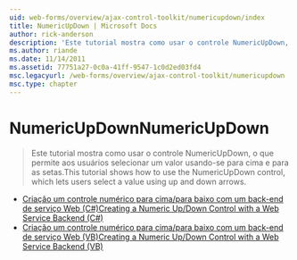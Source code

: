 ```yaml
---
uid: web-forms/overview/ajax-control-toolkit/numericupdown/index
title: NumericUpDown | Microsoft Docs
author: rick-anderson
description: 'Este tutorial mostra como usar o controle NumericUpDown, o que permite aos usuários selecionar um valor usando-se para cima e para as setas.'
ms.author: riande
ms.date: 11/14/2011
ms.assetid: 77751a27-0c0a-41ff-9547-1c0d2ed03fd4
msc.legacyurl: /web-forms/overview/ajax-control-toolkit/numericupdown
msc.type: chapter
---
```

<a name="numericupdown"></a><span data-ttu-id="bce38-103">NumericUpDown</span><span class="sxs-lookup"><span data-stu-id="bce38-103">NumericUpDown</span></span>
====================
> <span data-ttu-id="bce38-104">Este tutorial mostra como usar o controle NumericUpDown, o que permite aos usuários selecionar um valor usando-se para cima e para as setas.</span><span class="sxs-lookup"><span data-stu-id="bce38-104">This tutorial shows how to use the NumericUpDown control, which lets users select a value using up and down arrows.</span></span>


- [<span data-ttu-id="bce38-105">Criação um controle numérico para cima/para baixo com um back-end de serviço Web (C#)</span><span class="sxs-lookup"><span data-stu-id="bce38-105">Creating a Numeric Up/Down Control with a Web Service Backend (C#)</span></span>](creating-a-numeric-up-down-control-with-a-web-service-backend-cs.md)
- [<span data-ttu-id="bce38-106">Criação um controle numérico para cima/para baixo com um back-end de serviço Web (VB)</span><span class="sxs-lookup"><span data-stu-id="bce38-106">Creating a Numeric Up/Down Control with a Web Service Backend (VB)</span></span>](creating-a-numeric-up-down-control-with-a-web-service-backend-vb.md)
